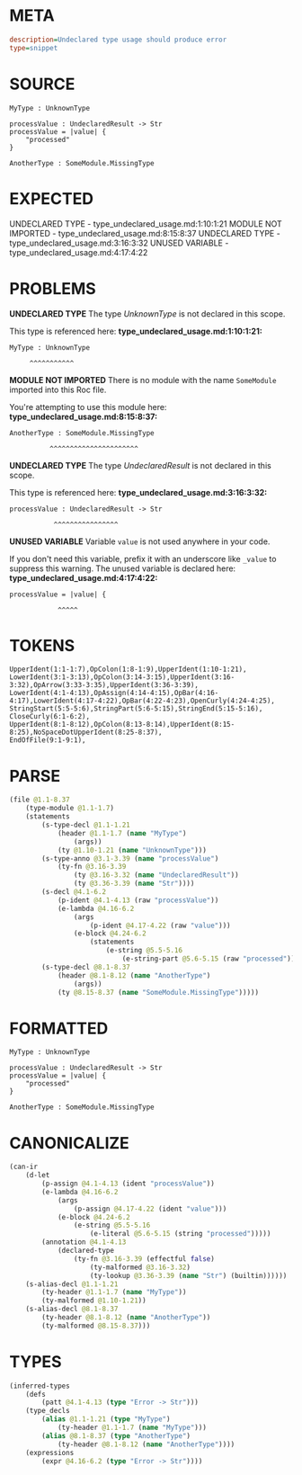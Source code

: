 # META
~~~ini
description=Undeclared type usage should produce error
type=snippet
~~~
# SOURCE
~~~roc
MyType : UnknownType

processValue : UndeclaredResult -> Str
processValue = |value| {
    "processed"
}

AnotherType : SomeModule.MissingType
~~~
# EXPECTED
UNDECLARED TYPE - type_undeclared_usage.md:1:10:1:21
MODULE NOT IMPORTED - type_undeclared_usage.md:8:15:8:37
UNDECLARED TYPE - type_undeclared_usage.md:3:16:3:32
UNUSED VARIABLE - type_undeclared_usage.md:4:17:4:22
# PROBLEMS
**UNDECLARED TYPE**
The type _UnknownType_ is not declared in this scope.

This type is referenced here:
**type_undeclared_usage.md:1:10:1:21:**
```roc
MyType : UnknownType
```
         ^^^^^^^^^^^


**MODULE NOT IMPORTED**
There is no module with the name `SomeModule` imported into this Roc file.

You're attempting to use this module here:
**type_undeclared_usage.md:8:15:8:37:**
```roc
AnotherType : SomeModule.MissingType
```
              ^^^^^^^^^^^^^^^^^^^^^^


**UNDECLARED TYPE**
The type _UndeclaredResult_ is not declared in this scope.

This type is referenced here:
**type_undeclared_usage.md:3:16:3:32:**
```roc
processValue : UndeclaredResult -> Str
```
               ^^^^^^^^^^^^^^^^


**UNUSED VARIABLE**
Variable `value` is not used anywhere in your code.

If you don't need this variable, prefix it with an underscore like `_value` to suppress this warning.
The unused variable is declared here:
**type_undeclared_usage.md:4:17:4:22:**
```roc
processValue = |value| {
```
                ^^^^^


# TOKENS
~~~zig
UpperIdent(1:1-1:7),OpColon(1:8-1:9),UpperIdent(1:10-1:21),
LowerIdent(3:1-3:13),OpColon(3:14-3:15),UpperIdent(3:16-3:32),OpArrow(3:33-3:35),UpperIdent(3:36-3:39),
LowerIdent(4:1-4:13),OpAssign(4:14-4:15),OpBar(4:16-4:17),LowerIdent(4:17-4:22),OpBar(4:22-4:23),OpenCurly(4:24-4:25),
StringStart(5:5-5:6),StringPart(5:6-5:15),StringEnd(5:15-5:16),
CloseCurly(6:1-6:2),
UpperIdent(8:1-8:12),OpColon(8:13-8:14),UpperIdent(8:15-8:25),NoSpaceDotUpperIdent(8:25-8:37),
EndOfFile(9:1-9:1),
~~~
# PARSE
~~~clojure
(file @1.1-8.37
	(type-module @1.1-1.7)
	(statements
		(s-type-decl @1.1-1.21
			(header @1.1-1.7 (name "MyType")
				(args))
			(ty @1.10-1.21 (name "UnknownType")))
		(s-type-anno @3.1-3.39 (name "processValue")
			(ty-fn @3.16-3.39
				(ty @3.16-3.32 (name "UndeclaredResult"))
				(ty @3.36-3.39 (name "Str"))))
		(s-decl @4.1-6.2
			(p-ident @4.1-4.13 (raw "processValue"))
			(e-lambda @4.16-6.2
				(args
					(p-ident @4.17-4.22 (raw "value")))
				(e-block @4.24-6.2
					(statements
						(e-string @5.5-5.16
							(e-string-part @5.6-5.15 (raw "processed")))))))
		(s-type-decl @8.1-8.37
			(header @8.1-8.12 (name "AnotherType")
				(args))
			(ty @8.15-8.37 (name "SomeModule.MissingType")))))
~~~
# FORMATTED
~~~roc
MyType : UnknownType

processValue : UndeclaredResult -> Str
processValue = |value| {
	"processed"
}

AnotherType : SomeModule.MissingType
~~~
# CANONICALIZE
~~~clojure
(can-ir
	(d-let
		(p-assign @4.1-4.13 (ident "processValue"))
		(e-lambda @4.16-6.2
			(args
				(p-assign @4.17-4.22 (ident "value")))
			(e-block @4.24-6.2
				(e-string @5.5-5.16
					(e-literal @5.6-5.15 (string "processed")))))
		(annotation @4.1-4.13
			(declared-type
				(ty-fn @3.16-3.39 (effectful false)
					(ty-malformed @3.16-3.32)
					(ty-lookup @3.36-3.39 (name "Str") (builtin))))))
	(s-alias-decl @1.1-1.21
		(ty-header @1.1-1.7 (name "MyType"))
		(ty-malformed @1.10-1.21))
	(s-alias-decl @8.1-8.37
		(ty-header @8.1-8.12 (name "AnotherType"))
		(ty-malformed @8.15-8.37)))
~~~
# TYPES
~~~clojure
(inferred-types
	(defs
		(patt @4.1-4.13 (type "Error -> Str")))
	(type_decls
		(alias @1.1-1.21 (type "MyType")
			(ty-header @1.1-1.7 (name "MyType")))
		(alias @8.1-8.37 (type "AnotherType")
			(ty-header @8.1-8.12 (name "AnotherType"))))
	(expressions
		(expr @4.16-6.2 (type "Error -> Str"))))
~~~
